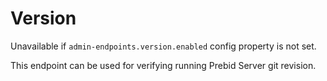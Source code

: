 # Version

Unavailable if `admin-endpoints.version.enabled` config property is not set.

This endpoint can be used for verifying running Prebid Server git revision.
